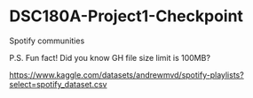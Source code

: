 # DSC180A-Project1-Checkpoint

Spotify communities


P.S. Fun fact! Did you know GH file size limit is 100MB?

https://www.kaggle.com/datasets/andrewmvd/spotify-playlists?select=spotify_dataset.csv